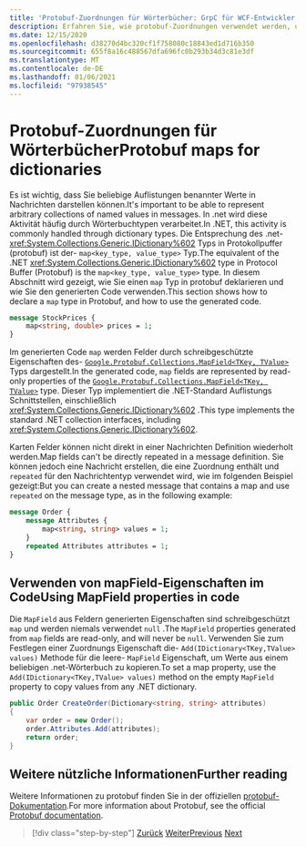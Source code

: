 ```yaml
---
title: 'Protobuf-Zuordnungen für Wörterbücher: GrpC für WCF-Entwickler'
description: Erfahren Sie, wie protobuf-Zuordnungen verwendet werden, um Wörterbuchtypen in .net darzustellen.
ms.date: 12/15/2020
ms.openlocfilehash: d38270d4bc320cf1f758080c18843ed1d716b350
ms.sourcegitcommit: 655f8a16c488567dfa696fc0b293b34d3c81e3df
ms.translationtype: MT
ms.contentlocale: de-DE
ms.lasthandoff: 01/06/2021
ms.locfileid: "97938545"
---
```

# <a name="protobuf-maps-for-dictionaries"></a><span data-ttu-id="715e1-103">Protobuf-Zuordnungen für Wörterbücher</span><span class="sxs-lookup"><span data-stu-id="715e1-103">Protobuf maps for dictionaries</span></span>

<span data-ttu-id="715e1-104">Es ist wichtig, dass Sie beliebige Auflistungen benannter Werte in Nachrichten darstellen können.</span><span class="sxs-lookup"><span data-stu-id="715e1-104">It's important to be able to represent arbitrary collections of named values in messages.</span></span> <span data-ttu-id="715e1-105">In .net wird diese Aktivität häufig durch Wörterbuchtypen verarbeitet.</span><span class="sxs-lookup"><span data-stu-id="715e1-105">In .NET, this activity is commonly handled through dictionary types.</span></span> <span data-ttu-id="715e1-106">Die Entsprechung des .net- <xref:System.Collections.Generic.IDictionary%602> Typs in Protokollpuffer (protobuf) ist der- `map<key_type, value_type>` Typ.</span><span class="sxs-lookup"><span data-stu-id="715e1-106">The equivalent of the .NET <xref:System.Collections.Generic.IDictionary%602> type in Protocol Buffer (Protobuf) is the `map<key_type, value_type>` type.</span></span> <span data-ttu-id="715e1-107">In diesem Abschnitt wird gezeigt, wie Sie einen `map` Typ in protobuf deklarieren und wie Sie den generierten Code verwenden.</span><span class="sxs-lookup"><span data-stu-id="715e1-107">This section shows how to declare a `map` type in Protobuf, and how to use the generated code.</span></span>

```protobuf
message StockPrices {
    map<string, double> prices = 1;
}
```

<span data-ttu-id="715e1-108">Im generierten Code `map` werden Felder durch schreibgeschützte Eigenschaften des- [`Google.Protobuf.Collections.MapField<TKey, TValue>`][map-field] Typs dargestellt.</span><span class="sxs-lookup"><span data-stu-id="715e1-108">In the generated code, `map` fields are represented by read-only properties of the [`Google.Protobuf.Collections.MapField<TKey, TValue>`][map-field] type.</span></span> <span data-ttu-id="715e1-109">Dieser Typ implementiert die .NET-Standard Auflistungs Schnittstellen, einschließlich <xref:System.Collections.Generic.IDictionary%602> .</span><span class="sxs-lookup"><span data-stu-id="715e1-109">This type implements the standard .NET collection interfaces, including <xref:System.Collections.Generic.IDictionary%602>.</span></span>

<span data-ttu-id="715e1-110">Karten Felder können nicht direkt in einer Nachrichten Definition wiederholt werden.</span><span class="sxs-lookup"><span data-stu-id="715e1-110">Map fields can't be directly repeated in a message definition.</span></span> <span data-ttu-id="715e1-111">Sie können jedoch eine Nachricht erstellen, die eine Zuordnung enthält und `repeated` für den Nachrichtentyp verwendet wird, wie im folgenden Beispiel gezeigt:</span><span class="sxs-lookup"><span data-stu-id="715e1-111">But you can create a nested message that contains a map and use `repeated` on the message type, as in the following example:</span></span>

```protobuf
message Order {
    message Attributes {
        map<string, string> values = 1;
    }
    repeated Attributes attributes = 1;
}
```

## <a name="using-mapfield-properties-in-code"></a><span data-ttu-id="715e1-112">Verwenden von mapField-Eigenschaften im Code</span><span class="sxs-lookup"><span data-stu-id="715e1-112">Using MapField properties in code</span></span>

<span data-ttu-id="715e1-113">Die `MapField` aus Feldern generierten Eigenschaften sind schreibgeschützt `map` und werden niemals verwendet `null` .</span><span class="sxs-lookup"><span data-stu-id="715e1-113">The `MapField` properties generated from `map` fields are read-only, and will never be `null`.</span></span> <span data-ttu-id="715e1-114">Verwenden Sie zum Festlegen einer Zuordnungs Eigenschaft die- `Add(IDictionary<TKey,TValue> values)` Methode für die leere- `MapField` Eigenschaft, um Werte aus einem beliebigen .net-Wörterbuch zu kopieren.</span><span class="sxs-lookup"><span data-stu-id="715e1-114">To set a map property, use the `Add(IDictionary<TKey,TValue> values)` method on the empty `MapField` property to copy values from any .NET dictionary.</span></span>

```csharp
public Order CreateOrder(Dictionary<string, string> attributes)
{
    var order = new Order();
    order.Attributes.Add(attributes);
    return order;
}
```

## <a name="further-reading"></a><span data-ttu-id="715e1-115">Weitere nützliche Informationen</span><span class="sxs-lookup"><span data-stu-id="715e1-115">Further reading</span></span>

<span data-ttu-id="715e1-116">Weitere Informationen zu protobuf finden Sie in der offiziellen [protobuf-Dokumentation](https://developers.google.com/protocol-buffers/docs/overview).</span><span class="sxs-lookup"><span data-stu-id="715e1-116">For more information about Protobuf, see the official [Protobuf documentation](https://developers.google.com/protocol-buffers/docs/overview).</span></span>

[map-field]: https://developers.google.cn/protocol-buffers/docs/reference/csharp/class/google/protobuf/collections/map-field-t-key-t-value-

>[!div class="step-by-step"]
><span data-ttu-id="715e1-117">[Zurück](protobuf-enums.md)
>[Weiter](wcf-services-to-grpc-comparison.md)</span><span class="sxs-lookup"><span data-stu-id="715e1-117">[Previous](protobuf-enums.md)
[Next](wcf-services-to-grpc-comparison.md)</span></span>
